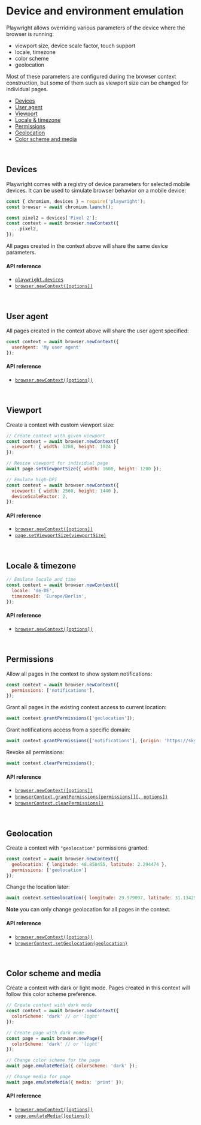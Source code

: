 # Device and environment emulation

Playwright allows overriding various parameters of the device where the browser is running:
  - viewport size, device scale factor, touch support
  - locale, timezone
  - color scheme
  - geolocation

Most of these parameters are configured during the browser context construction, but some of them such as viewport size can be changed for individual pages.

<!-- GEN:toc-top-level -->
- [Devices](#devices)
- [User agent](#user-agent)
- [Viewport](#viewport)
- [Locale & timezone](#locale--timezone)
- [Permissions](#permissions)
- [Geolocation](#geolocation)
- [Color scheme and media](#color-scheme-and-media)
<!-- GEN:stop -->

<br/>

## Devices

Playwright comes with a registry of device parameters for selected mobile devices. It can be used to simulate browser behavior on a mobile device:

```js
const { chromium, devices } = require('playwright');
const browser = await chromium.launch();

const pixel2 = devices['Pixel 2'];
const context = await browser.newContext({
  ...pixel2,
});
```

All pages created in the context above will share the same device parameters.

#### API reference

- [`playwright.devices`](./api.md#playwrightdevices)
- [`browser.newContext([options])`](./api.md#browsernewcontextoptions)

<br/>

## User agent

All pages created in the context above will share the user agent specified:

```js
const context = await browser.newContext({
  userAgent: 'My user agent'
});
```

#### API reference

- [`browser.newContext([options])`](./api.md#browsernewcontextoptions)

<br/>

## Viewport

Create a context with custom viewport size:

```js
// Create context with given viewport
const context = await browser.newContext({
  viewport: { width: 1280, height: 1024 }
});

// Resize viewport for individual page
await page.setViewportSize({ width: 1600, height: 1200 });

// Emulate high-DPI
const context = await browser.newContext({
  viewport: { width: 2560, height: 1440 },
  deviceScaleFactor: 2,
});
```

#### API reference

- [`browser.newContext([options])`](./api.md#browsernewcontextoptions)
- [`page.setViewportSize(viewportSize)`](./api.md#pagesetviewportsizeviewportsize)

<br/>

## Locale & timezone

```js
// Emulate locale and time
const context = await browser.newContext({
  locale: 'de-DE',
  timezoneId: 'Europe/Berlin',
});
```

#### API reference

- [`browser.newContext([options])`](./api.md#browsernewcontextoptions)

<br/>

## Permissions

Allow all pages in the context to show system notifications:
```js
const context = await browser.newContext({
  permissions: ['notifications'],
});
```

Grant all pages in the existing context access to current location:
```js
await context.grantPermissions(['geolocation']);
```

Grant notifications access from a specific domain:
```js
await context.grantPermissions(['notifications'], {origin: 'https://skype.com'} );
```

Revoke all permissions:
```js
await context.clearPermissions();
```

#### API reference

- [`browser.newContext([options])`](./api.md#browsernewcontextoptions)
- [`browserContext.grantPermissions(permissions[][, options])`](./api.md#browsercontextgrantpermissionspermissions-options)
- [`browserContext.clearPermissions()`](./api.md#browsercontextclearpermissions)

<br/>

## Geolocation
Create a context with `"geolocation"` permissions granted:
```js
const context = await browser.newContext({
  geolocation: { longitude: 48.858455, latitude: 2.294474 },
  permissions: ['geolocation']
});
```
Change the location later:

```js
await context.setGeolocation({ longitude: 29.979097, latitude: 31.134256 });
```

**Note** you can only change geolocation for all pages in the context.

#### API reference

- [`browser.newContext([options])`](./api.md#browsernewcontextoptions)
- [`browserContext.setGeolocation(geolocation)`](./api.md#browsercontextsetgeolocationgeolocation)

<br/>

## Color scheme and media

Create a context with dark or light mode. Pages created in this context will
follow this color scheme preference.

```js
// Create context with dark mode
const context = await browser.newContext({
  colorScheme: 'dark' // or 'light'
});

// Create page with dark mode
const page = await browser.newPage({
  colorScheme: 'dark' // or 'light'
});

// Change color scheme for the page
await page.emulateMedia({ colorScheme: 'dark' });

// Change media for page
await page.emulateMedia({ media: 'print' });
```

#### API reference

- [`browser.newContext([options])`](./api.md#browsernewcontextoptions)
- [`page.emulateMedia([options])`](./api.md#pageemulatemediaoptions)
